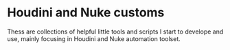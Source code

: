 # Houdini and Nuke customs

Thess are collections of helpful little tools and scripts I start to develope and use,
mainly focusing in Houdini and Nuke automation toolset.
